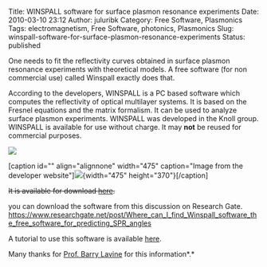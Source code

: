 Title: WINSPALL software for surface plasmon resonance experiments
Date: 2010-03-10 23:12
Author: juluribk
Category: Free Software, Plasmonics
Tags: electromagnetism, Free Software, photonics, Plasmonics
Slug: winspall-software-for-surface-plasmon-resonance-experiments
Status: published

One needs to fit the reflectivity curves obtained in surface plasmon resonance experiments with theoretical models. A free software (for non commercial use) called Winspall exactly does that.

According to the developers, WINSPALL is a PC based software which computes the reflectivity of optical multilayer systems. It is based on the Fresnel equations and the matrix formalism. It can be used to analyze surface plasmon experiments. WINSPALL was developed in the Knoll group. WINSPALL is available for use without charge. It may **not** be reused for commercial purposes.

![](file:///C:/DOCUME%7E1/bxj139/LOCALS%7E1/Temp/moz-screenshot-3.jpg)

\[caption id="" align="alignnone" width="475" caption="Image from the developer website"\]![](http://www.mpip-mainz.mpg.de/knoll/soft/winspall.jpg){width="475" height="370"}\[/caption\]

~~It is available for download [here](http://www.mpip-mainz.mpg.de/knoll/soft/).~~

you can download the software from this discussion on Research Gate. <https://www.researchgate.net/post/Where_can_I_find_Winspall_software_the_free_software_for_predicting_SPR_angles>

A tutorial to use this software is available [here](http://www.res-tec.de/tutorials/res-tec-tutorial-02.pdf).

Many thanks for [Prof. Barry Lavine](http://chem.okstate.edu/index.php?option=com_content&task=view&id=42&Itemid=126) for this information*.*
